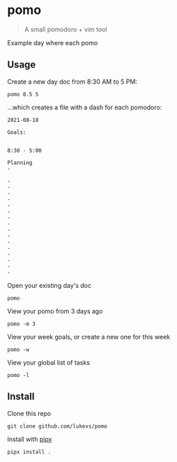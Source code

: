 # pomo

> A small pomodoro + vim tool

Example day where each pomo


## Usage

Create a new day doc from 8:30 AM to 5 PM:
```
pomo 8.5 5
```

...which creates a file with a dash for each pomodoro:
```
2021-08-18

Goals:


8:30 - 5:00

Planning
-

-
-
-
-
-
-
-
-
-
-
-
-
-
-
-
-
```

Open your existing day's doc
```
pomo
```

View your pomo from 3 days ago
```
pomo -m 3
```

View your week goals, or create a new one for this week
```
pomo -w
```

View your global list of tasks
```
pomo -l
```

## Install

Clone this repo
```
git clone github.com/lukevs/pomo
```

Install with [pipx](https://github.com/pypa/pipx)
```
pipx install .
```
